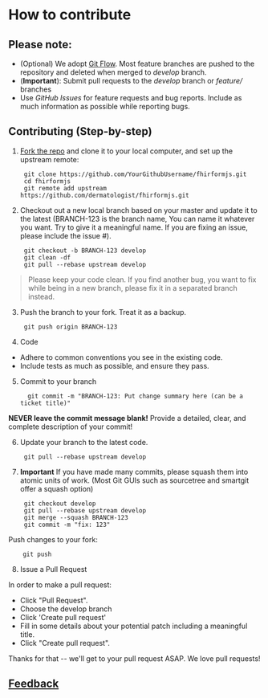 # How to contribute

## Please note:

* (Optional) We adopt [Git Flow](https://www.atlassian.com/git/tutorials/comparing-workflows/gitflow-workflow). Most feature branches are pushed to the repository and deleted when merged to *develop* branch.
* (**Important**): Submit pull requests to the *develop* branch or *feature/* branches
* Use *GitHub Issues* for feature requests and bug reports. Include as much information as possible while reporting bugs.  


## Contributing (Step-by-step)

1. [Fork the repo](http://help.github.com/fork-a-repo) and clone it to your local computer, and set up the upstream remote:

        git clone https://github.com/YourGithubUsername/fhirformjs.git
        cd fhirformjs
        git remote add upstream https://github.com/dermatologist/fhirformjs.git

2. Checkout out a new local branch based on your master and update it to the latest (BRANCH-123 is the branch name, You can name it whatever you want. Try to give it a meaningful name. If you are fixing an issue, please include the issue #).

        git checkout -b BRANCH-123 develop
        git clean -df
        git pull --rebase upstream develop

 > Please keep your code clean. If you find another bug, you want to fix while being in a new branch, please fix it in a separated branch instead.

3. Push the branch to your fork. Treat it as a backup.

        git push origin BRANCH-123

4. Code

  * Adhere to common conventions you see in the existing code.
  * Include tests as much as possible, and ensure they pass.

5. Commit to your branch

         git commit -m "BRANCH-123: Put change summary here (can be a ticket title)"

  **NEVER leave the commit message blank!** Provide a detailed, clear, and complete description of your commit!

6. Update your branch to the latest code.
  
        git pull --rebase upstream develop

7. **Important** If you have made many commits, please squash them into atomic units of work. (Most Git GUIs such as sourcetree and smartgit offer a squash option)

       
        git checkout develop
        git pull --rebase upstream develop
        git merge --squash BRANCH-123
        git commit -m "fix: 123"

  Push changes to your fork:

        git push

8. Issue a Pull Request

  In order to make a pull request:
  * Click "Pull Request".
  * Choose the develop branch
  * Click 'Create pull request'
  * Fill in some details about your potential patch including a meaningful title.
  * Click "Create pull request".

  Thanks for that -- we'll get to your pull request ASAP. We love pull requests!

## [Feedback](https://nuchange.ca)

